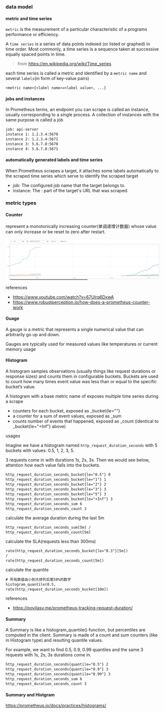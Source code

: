### data model
#### metric and time series

`metric` is the measurement of a particular characteristic of a programs performance or efficiency.

A `time series` is a series of data points indexed (or listed or graphed) in time order. Most commonly, a time series is a sequence taken at successive equally spaced points in time.

> from https://en.wikipedia.org/wiki/Time_series

each time series is called a metric and identified by a `metric name` and several `labels`(in form of key-value pairs) 
```
<metric name>{<label name>=<label value>, ...}
```

#### jobs and instances

In Prometheus terms, an endpoint you can scrape is called an instance, usually corresponding to a single process. A collection of instances with the same purpose is called a job

```
job: api-server
instance 1: 1.2.3.4:5670
instance 2: 1.2.3.4:5671
instance 3: 5.6.7.8:5670
instance 4: 5.6.7.8:5671
```
#### automatically generated labels and time series

When Prometheus scrapes a target, it attaches some labels automatically to the scraped time series which serve to identify the scraped target
- job: The configured job name that the target belongs to.
- instance: The <host>:<port> part of the target's URL that was scraped.

### metric types

#### Counter

represent a  monotonically increasing counter(单调递增计数器) whose value can only increase or be reset to zero after restart.

![counter with reset](../dist/p_counter_20190320161000.png?raw=true)


references
- https://www.youtube.com/watch?v=67Ulrq6DxwA
- https://www.robustperception.io/how-does-a-prometheus-counter-work

#### Guage
A gauge is a metric that represents a single numerical value that can arbitrarily go up and down.

Gauges are typically used for measured values like temperatures or current memory usage

#### Histogram
A histogram samples observations (usually things like request durations or response sizes) and counts them in configurable buckets. Buckets are used to count how many times event value was less than or equal to the specific bucket’s value.

A histogram with a base metric name of <basename> exposes multiple time series during a scrape

 - counters for each bucket, exposed as <basename>_bucket{le="<upper inclusive bound>"}
 - a counter for a sum of event values, exposed as <basename>_sum
 - counts number of events that happened, exposed as <basename>_count (identical to <basename>_bucket{le="+Inf"} above)
  
usages

Imagine we have a histogram named `http_request_duration_seconds` with 5 buckets with values: 0.5, 1, 2, 3, 5. 

3 requests come in with durations 1s, 2s, 3s. Then we would see below, attention how each value falls into the buckets.

```
http_request_duration_seconds_bucket{le="0.5"} 0
http_request_duration_seconds_bucket{le="1"} 1
http_request_duration_seconds_bucket{le="2"} 2
http_request_duration_seconds_bucket{le="3"} 3
http_request_duration_seconds_bucket{le="5"} 3
http_request_duration_seconds_bucket{le="+Inf"} 3
http_request_duration_seconds_sum 6
http_request_duration_seconds_count 3
```
calculate the average duration during the last 5m

```
http_request_duration_seconds_sum[5m] / http_request_duration_seconds_count[5m]
```

calculate the SLA(requests less than 300ms)

```
rate(http_request_duration_seconds_bucket{le="0.3"}[5m])
/
rate(http_request_duration_seconds_count[5m])
  ```

calculate the quantile

```
# 所有数值由小到大排列后第50%的数字
histogram_quantile(0.5, rate(http_request_duration_seconds_bucket[10m])
```

references

- https://povilasv.me/prometheus-tracking-request-duration/

#### Summary

A Summary is like a histogram_quantile() function, but percentiles are computed in the client. Summary is made of a count and sum counters (like in Histogram type) and resulting quantile values.

For example, we want to find 0.5, 0.9, 0.99 quantiles and the same 3 requests with 1s, 2s, 3s durations come in.

```
http_request_duration_seconds{quantile="0.5"} 2
http_request_duration_seconds{quantile="0.9"} 3
http_request_duration_seconds{quantile="0.99"} 3
http_request_duration_seconds_sum 6
http_request_duration_seconds_count 3
```

#### Summary and Histgram

https://prometheus.io/docs/practices/histograms/
